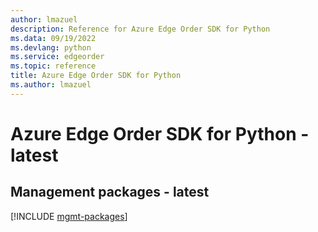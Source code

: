 ```yaml
---
author: lmazuel
description: Reference for Azure Edge Order SDK for Python
ms.data: 09/19/2022
ms.devlang: python
ms.service: edgeorder
ms.topic: reference
title: Azure Edge Order SDK for Python
ms.author: lmazuel
---
```

# Azure Edge Order SDK for Python - latest

## Management packages - latest
[!INCLUDE [mgmt-packages](edge-order-mgmt-index.md)]